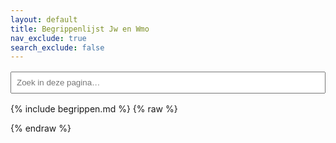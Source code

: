 ```yaml
---
layout: default
title: Begrippenlijst Jw en Wmo
nav_exclude: true
search_exclude: false
---
```


<style>
  .side-bar { display:none !important; }
  .main { margin-left:0 !important; }
  /* verberg JTD’s globale zoekbalk zodat die niet in de weg zit */
  .main-header .search { display:none !important; }
  /* optioneel, iets ruimte tussen secties */
  [data-section] { margin-bottom: 1rem; }
</style>

<!-- LOKALE ZOEKBALK (alleen deze pagina) -->
<div id="page-search" style="max-width:720px;margin:1rem 0;">
  <input id="local-q" type="search" placeholder="Zoek in deze pagina…" style="width:100%;padding:.5rem;">
</div>

<!-- HIER KOMT JE GLOSSARY-INHOUD -->
{% include begrippen.md %}
{% raw %}
<script>
document.addEventListener('DOMContentLoaded', function () {
  const input = document.getElementById('local-q');
  // Pak een veilige container: eerst #main-content, anders <main>, anders body
  const root = document.querySelector('#main-content') || document.querySelector('main') || document.body;
  if (!input || !root) return;

  // 1) Zoek welke heading-niveau je echt hebt (h3 is ideaal, maar fallback naar h2/h4)
  let headings = root.querySelectorAll('h3');
  if (headings.length === 0) headings = root.querySelectorAll('h2');
  if (headings.length === 0) headings = root.querySelectorAll('h4');

  // Als nog steeds niets gevonden: geef het terug in de console en stop
  if (headings.length === 0) {
    console.warn('[Glossary] Geen H3/H2/H4 gevonden. Check in de Elements-tab welke tag je begrippen hebben.');
    return;
  }

  // 2) Label alle elementen met data-section = index van de voorgaande heading
  //    Zonder nodes te verplaatsen of te wrappen.
  const els = Array.from((root.querySelector('main') || root).children);
  let currentSection = -1;
  els.forEach(el => {
    if (el.matches('h3, h2, h4')) currentSection++;
    if (currentSection >= 0) el.setAttribute('data-section', String(currentSection));
  });

  const totalSections = currentSection + 1;
  if (totalSections <= 0) {
    console.warn('[Glossary] Geen secties gelabeld; staat je content wel rechtstreeks onder <main>?');
    return;
  }

  // 3) Maak tekstbuffers per sectie om tegen te zoeken
  const textBySection = new Array(totalSections).fill('');
  els.forEach(el => {
    const idx = +el.getAttribute('data-section');
    if (idx >= 0) textBySection[idx] += ' ' + (el.textContent || '');
  });
  const norm = s => (s || '').toLowerCase();

  function showAll() {
    els.forEach(el => { el.style.display = ''; });
  }

  function filterTo(q) {
    const qq = norm(q);
    if (!qq) { showAll(); return; }
    // Bepaal welke secties een hit hebben
    const hit = new Array(totalSections).fill(false);
    for (let i = 0; i < totalSections; i++) {
      hit[i] = norm(textBySection[i]).includes(qq);
    }
    // Toon/verberg alle elementen per sectie
    els.forEach(el => {
      const idx = +el.getAttribute('data-section');
      el.style.display = (idx >= 0 && hit[idx]) ? '' : 'none';
    });
  }

  // 4) Live filter met kleine debounce
  let t = null;
  input.addEventListener('input', () => {
    clearTimeout(t);
    t = setTimeout(() => filterTo(input.value), 120);
  });

  // 5) Enter/Escape gedrag
  input.addEventListener('keydown', e => {
    if (e.key === 'Enter') { e.preventDefault(); filterTo(input.value); }
    else if (e.key === 'Escape') { input.value = ''; showAll(); }
  });

  console.log(`[Glossary] Gelabelde secties: ${totalSections}. Heading tag: ${headings[0].tagName}`);
});
</script>
{% endraw %}
